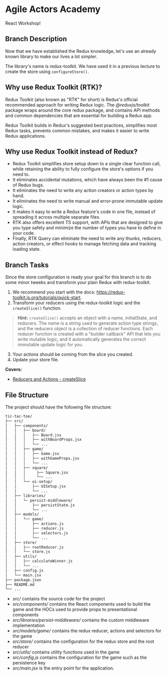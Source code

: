 # Agile Actors Academy

React Workshop!

## Branch Description

Now that we have established the Redux knowledge, let's use an already known library to make our lives a lot simpler.

The library's name is redux-toolkit. We have used it in a previous lecture to create the store using `configureStore()`.

## Why use Redux Toolkit (RTK)?

Redux Toolkit (also known as "RTK" for short) is Redux's official recommended approach for writing Redux logic. The _@reduxjs/toolkit_ package wraps around the core redux package, and contains API methods and common dependencies that are essential for building a Redux app.

Redux Toolkit builds in Redux's suggested best practices, simplifies most Redux tasks, prevents common mistakes, and makes it easier to write Redux applications.

## Why use Redux Toolkit instead of Redux?

- Redux Toolkit simplifies store setup down to a single clear function call, while retaining the ability to fully configure the store's options if you need to.
- It eliminates accidental mutations, which have always been the #1 cause of Redux bugs.
- It eliminates the need to write any action creators or action types by hand.
- It eliminates the need to write manual and error-prone immutable update logic.
- It makes it easy to write a Redux feature's code in one file, instead of spreading it across multiple separate files.
- RTK also offers excellent TS support, with APIs that are designed to give you type safety and minimize the number of types you have to define in your code.
- Finally, RTK Query can eliminate the need to write any thunks, reducers, action creators, or effect hooks to manage fetching data and tracking loading state.

## Branch Tasks

Since the store configuration is ready your goal for this branch is to do some minor tweeks and transform your plain Redux with redux-toolkit.

1. We recommend you start with the docs: https://redux-toolkit.js.org/tutorials/quick-start.
2. Transform your reducers using the redux-toolkit logic and the `createSlice()` function.

> **Hint:** `createSlice()` accepts an object with a name, initialState, and reducers. The name is a string used to generate action type strings, and the reducers object is a collection of reducer functions. Each reducer function is created with a "builder callback" API that lets you write mutable logic, and it automatically generates the correct immutable update logic for you.

3. Your actions should be coming from the slice you created.
4. Update your store file.

**Covers:**

- [Reducers and Actions - createSlice](https://redux-toolkit.js.org/api/createSlice)

## File Structure

The project should have the following file structure:

```bash
tic-tac-toe/
├── src/
│   ├── components/
│   │   ├── board/
│   │   │   ├── Board.jsx
│   │   │   ├── withBoardProps.jsx
│   │   │   └── ...
│   │   ├── game/
│   │   │   ├── Game.jsx
│   │   │   ├── withGameProps.jsx
│   │   │   └── ...
│   │   ├── square/
│   │   │     ├── Square.jsx
│   │   │     └── ...
│   │   └── ui-setup/
│   │       ├── UISetup.jsx
│   │       └── ...
│   ├── libraries/
│   │   └─ persist-middleware/
│   │       ├── persistState.js
│   │       └── ...
│   ├── models/
│   │   └── game/
│   │       ├── actions.js
│   │       ├── reducer.js
│   │       ├── selectors.js
│   │       └── ...
│   ├── store/
│   │   ├── rootReducer.js
│   │   └── store.js
│   ├── utils/
│   │   ├── calculateWinner.js
│   │   └── ...
│   ├── config.js
│   └── main.jsx
├── package.json
├── README.md
└── ...
```

- _src/_ contains the source code for the project
- _src/components/_ contains the React components used to build the game and the HOCs used to provide props to presentational components
- _src/libraries/persist-middleware/_ contains the custom middleware implementation
- _src/models/game/_ contains the redux reducer, actions and selectors for the game
- _src/store/_ contains the configuration for the redux store and the root reducer
- _src/utils/_ contains utility functions used in the game
- _src/config.js_ contains the configuration for the game such as the persistence key
- _src/main.jsx_ is the entry point for the application.
